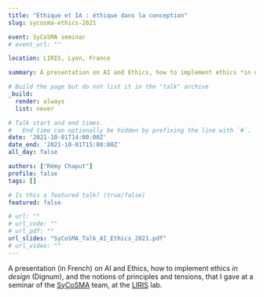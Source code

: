 ```yaml
---
title: "Éthique et IA : éthique dans la conception"
slug: sycosma-ethics-2021

event: SyCoSMA seminar
# event_url: ""

location: LIRIS, Lyon, France

summary: A presentation on AI and Ethics, how to implement ethics *in design*, and the notions of principles and tensions, that I gave at a seminar of the SyCoSMA team, at LIRIS.

# Build the page but do not list it in the "talk" archive
_build:
  render: always
  list: never

# Talk start and end times.
#   End time can optionally be hidden by prefixing the line with `#`.
date: '2021-10-01T14:00:00Z'
date_end: '2021-10-01T15:00:00Z'
all_day: false

authors: ["Rémy Chaput"]
profile: false
tags: []

# Is this a featured talk? (true/false)
featured: false

# url: ""
# url_code: ""
# url_pdf: ""
url_slides: "SyCoSMA_Talk_AI_Ethics_2021.pdf"
# url_video: ""
---
```


A presentation (in French) on AI and Ethics, how to implement ethics *in design* (Dignum), and the notions of
principles and tensions, that I gave at a seminar of the [SyCoSMA](https://liris.cnrs.fr/equipe/sycosma) team, at
the [LIRIS](https://liris.cnrs.fr) lab.
